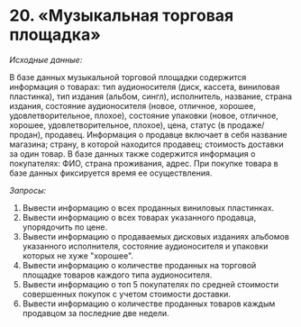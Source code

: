 # 20. «Музыкальная торговая площадка»
*Исходные данные:*


В базе данных музыкальной торговой площадки содержится информация о товарах: тип аудионосителя (диск, кассета, виниловая пластинка), тип издания (альбом, сингл), исполнитель, название, страна издания, состояние аудионосителя (новое, отличное, хорошее, удовлетворительное, плохое), состояние упаковки (новое, отличное, хорошее, удовлетворительное, плохое), цена, статус (в продаже/продан), продавец. Информация о продавце включает в себя название магазина; страну, в которой находится продавец; стоимость доставки за один товар. В базе данных также содержится информация о покупателях: ФИО, страна проживания, адрес. При покупке товара в базе данных фиксируется время ее осуществления.

*Запросы:*
1) Вывести информацию о всех проданных виниловых пластинках.
2) Вывести информацию о всех товарах указанного продавца, упорядочить по цене.
3) Вывести информацию о продаваемых дисковых изданиях альбомов указанного исполнителя, состояние аудионосителя и упаковки которых не хуже "хорошее".
4) Вывести информацию о количестве проданных на торговой площадке товаров каждого типа аудионосителя.
5) Вывести информацию о топ 5 покупателях по средней стоимости совершенных покупок с учетом стоимости доставки.
6) Вывести информацию о количестве проданных товаров каждым продавцом за последние две недели.

